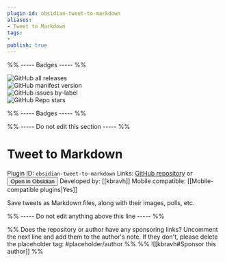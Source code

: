 ```yaml
---
plugin-id: obsidian-tweet-to-markdown
aliases:
- Tweet to Markdown
tags: 
- 
publish: true
---
```


%% ----- Badges ----- %%

![GitHub all releases](https://img.shields.io/github/downloads/kbravh/obsidian-tweet-to-markdown/total?color=573E7A&logo=github&style=for-the-badge)   
![GitHub manifest version](https://img.shields.io/github/manifest-json/v/kbravh/obsidian-tweet-to-markdown?color=573E7A&logo=github&style=for-the-badge)   
![GitHub issues by-label](https://img.shields.io/github/issues/kbravh/obsidian-tweet-to-markdown/help%20wanted?color=573E7A&logo=github&style=for-the-badge)   
![GitHub Repo stars](https://img.shields.io/github/stars/kbravh/obsidian-tweet-to-markdown?color=573E7A&logo=github&style=for-the-badge)

%% ----- Badges ----- %%

%% ----- Do not edit this section ----- %%

# Tweet to Markdown

Plugin ID: `obsidian-tweet-to-markdown`
Links: [GitHub repository](https://github.com/kbravh/obsidian-tweet-to-markdown) or [<button id=HH>Open in Obsidian</button>](obsidian://goto-plugin?id=obsidian-tweet-to-markdown)
Developed by: [[kbravh]]
Mobile compatible: [[Mobile-compatible plugins|Yes]]

Save tweets as Markdown files, along with their images, polls, etc.

%% ----- Do not edit anything above this line ----- %% 

%% Does the repository or author have any sponsoring links? Uncomment the next line and add them to the author's note. If they don't, please delete the placeholder tag: #placeholder/author %%
%% ![[kbravh#Sponsor this author]] %%
